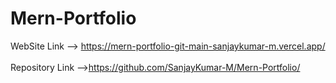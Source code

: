 # Mern-Portfolio
WebSite Link -->  https://mern-portfolio-git-main-sanjaykumar-m.vercel.app/ <br></br>
Repository Link -->https://github.com/SanjayKumar-M/Mern-Portfolio/
